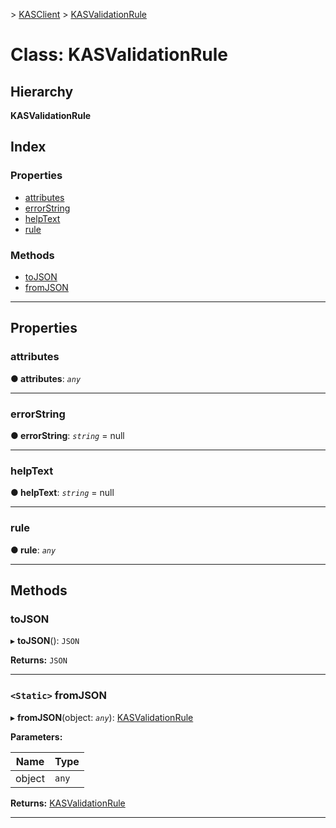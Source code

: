 [](../README.md) > [KASClient](../modules/kasclient.md) > [KASValidationRule](../classes/kasclient.kasvalidationrule.md)

# Class: KASValidationRule

## Hierarchy

**KASValidationRule**

## Index

### Properties

* [attributes](kasclient.kasvalidationrule.md#attributes)
* [errorString](kasclient.kasvalidationrule.md#errorstring)
* [helpText](kasclient.kasvalidationrule.md#helptext)
* [rule](kasclient.kasvalidationrule.md#rule)

### Methods

* [toJSON](kasclient.kasvalidationrule.md#tojson)
* [fromJSON](kasclient.kasvalidationrule.md#fromjson)

---

## Properties

<a id="attributes"></a>

###  attributes

**● attributes**: *`any`*

___

<a id="errorstring"></a>

###  errorString

**● errorString**: *`string`* =  null

___

<a id="helptext"></a>

###  helpText

**● helpText**: *`string`* =  null

___

<a id="rule"></a>

###  rule

**● rule**: *`any`*

___

## Methods

<a id="tojson"></a>

###  toJSON

▸ **toJSON**(): `JSON`

**Returns:** `JSON`

___

<a id="fromjson"></a>

### `<Static>` fromJSON

▸ **fromJSON**(object: *`any`*): [KASValidationRule](kasclient.kasvalidationrule.md)

**Parameters:**

| Name | Type |
| ------ | ------ |
| object | `any` |

**Returns:** [KASValidationRule](kasclient.kasvalidationrule.md)

___


